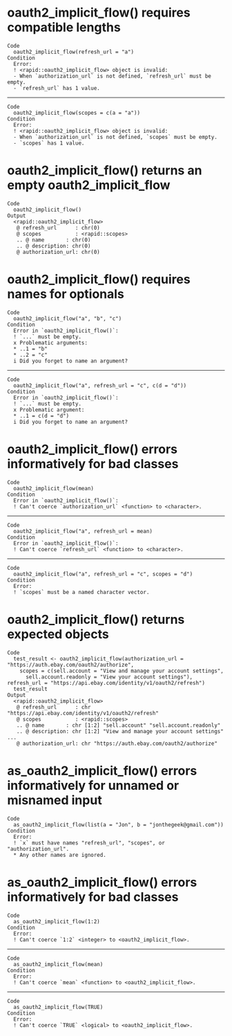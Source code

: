 # oauth2_implicit_flow() requires compatible lengths

    Code
      oauth2_implicit_flow(refresh_url = "a")
    Condition
      Error:
      ! <rapid::oauth2_implicit_flow> object is invalid:
      - When `authorization_url` is not defined, `refresh_url` must be empty.
      - `refresh_url` has 1 value.

---

    Code
      oauth2_implicit_flow(scopes = c(a = "a"))
    Condition
      Error:
      ! <rapid::oauth2_implicit_flow> object is invalid:
      - When `authorization_url` is not defined, `scopes` must be empty.
      - `scopes` has 1 value.

# oauth2_implicit_flow() returns an empty oauth2_implicit_flow

    Code
      oauth2_implicit_flow()
    Output
      <rapid::oauth2_implicit_flow>
       @ refresh_url      : chr(0) 
       @ scopes           : <rapid::scopes>
       .. @ name       : chr(0) 
       .. @ description: chr(0) 
       @ authorization_url: chr(0) 

# oauth2_implicit_flow() requires names for optionals

    Code
      oauth2_implicit_flow("a", "b", "c")
    Condition
      Error in `oauth2_implicit_flow()`:
      ! `...` must be empty.
      x Problematic arguments:
      * ..1 = "b"
      * ..2 = "c"
      i Did you forget to name an argument?

---

    Code
      oauth2_implicit_flow("a", refresh_url = "c", c(d = "d"))
    Condition
      Error in `oauth2_implicit_flow()`:
      ! `...` must be empty.
      x Problematic argument:
      * ..1 = c(d = "d")
      i Did you forget to name an argument?

# oauth2_implicit_flow() errors informatively for bad classes

    Code
      oauth2_implicit_flow(mean)
    Condition
      Error in `oauth2_implicit_flow()`:
      ! Can't coerce `authorization_url` <function> to <character>.

---

    Code
      oauth2_implicit_flow("a", refresh_url = mean)
    Condition
      Error in `oauth2_implicit_flow()`:
      ! Can't coerce `refresh_url` <function> to <character>.

---

    Code
      oauth2_implicit_flow("a", refresh_url = "c", scopes = "d")
    Condition
      Error:
      ! `scopes` must be a named character vector.

# oauth2_implicit_flow() returns expected objects

    Code
      test_result <- oauth2_implicit_flow(authorization_url = "https://auth.ebay.com/oauth2/authorize",
        scopes = c(sell.account = "View and manage your account settings",
          sell.account.readonly = "View your account settings"), refresh_url = "https://api.ebay.com/identity/v1/oauth2/refresh")
      test_result
    Output
      <rapid::oauth2_implicit_flow>
       @ refresh_url      : chr "https://api.ebay.com/identity/v1/oauth2/refresh"
       @ scopes           : <rapid::scopes>
       .. @ name       : chr [1:2] "sell.account" "sell.account.readonly"
       .. @ description: chr [1:2] "View and manage your account settings" ...
       @ authorization_url: chr "https://auth.ebay.com/oauth2/authorize"

# as_oauth2_implicit_flow() errors informatively for unnamed or misnamed input

    Code
      as_oauth2_implicit_flow(list(a = "Jon", b = "jonthegeek@gmail.com"))
    Condition
      Error:
      ! `x` must have names "refresh_url", "scopes", or "authorization_url".
      * Any other names are ignored.

# as_oauth2_implicit_flow() errors informatively for bad classes

    Code
      as_oauth2_implicit_flow(1:2)
    Condition
      Error:
      ! Can't coerce `1:2` <integer> to <oauth2_implicit_flow>.

---

    Code
      as_oauth2_implicit_flow(mean)
    Condition
      Error:
      ! Can't coerce `mean` <function> to <oauth2_implicit_flow>.

---

    Code
      as_oauth2_implicit_flow(TRUE)
    Condition
      Error:
      ! Can't coerce `TRUE` <logical> to <oauth2_implicit_flow>.


